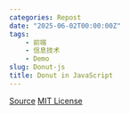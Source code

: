 ```yaml
---
categories: Repost
date: "2025-06-02T00:00:00Z"
tags:
    - 前端
    - 信息技术
    - Demo
slug: Donut-js
title: Donut in JavaScript
---
```


[Source](https://github.com/petercunha/Donut) [MIT License](https://github.com/petercunha/Donut/blob/master/LICENSE)

<pre class="center" id="d"></pre>

<script>
    var pretag = document.getElementById("d");

    var tmr1 = undefined,
        tmr2 = undefined;
    var A = 1,
        B = 1;

    var asciiframe = () => {
        var b = [];
        var z = [];
        A += 0.07;
        B += 0.03;
        var cA = Math.cos(A),
            sA = Math.sin(A),
            cB = Math.cos(B),
            sB = Math.sin(B);
        for (var k = 0; k < 1760; k++) {
            b[k] = k % 80 == 79 ? "\n" : " ";
            z[k] = 0;
        }
        for (var j = 0; j < 6.28; j += 0.07) {
            // j <=> theta
            var ct = Math.cos(j),
                st = Math.sin(j);
            for (i = 0; i < 6.28; i += 0.02) {
                // i <=> phi
                var sp = Math.sin(i),
                    cp = Math.cos(i),
                    h = ct + 2, // R1 + R2*cos(theta)
                    D = 1 / (sp * h * sA + st * cA + 5), // this is 1/z
                    t = sp * h * cA - st * sA; // this is a clever factoring of some of the terms in x' and y'

                var x = 0 | (40 + 30 * D * (cp * h * cB - t * sB)),
                    y = 0 | (12 + 15 * D * (cp * h * sB + t * cB)),
                    o = x + 80 * y,
                    N =
                        0 |
                        (8 *
                            ((st * sA - sp * ct * cA) * cB -
                                sp * ct * sA -
                                st * cA -
                                cp * ct * sB));
                if (y < 22 && y >= 0 && x >= 0 && x < 79 && D > z[o]) {
                    z[o] = D;
                    b[o] = ".,-~:;=!*#$@"[N > 0 ? N : 0];
                }
            }
        }
        pretag.innerHTML = b.join("");
    };

    setInterval(asciiframe, 50);
</script>
